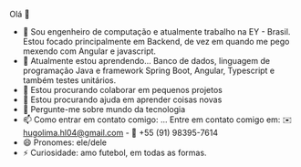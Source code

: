 Olá 👋
- 🔭 Sou engenheiro de computação e atualmente trabalho na EY - Brasil. Estou focado principalmente em Backend, de vez em quando me pego mexendo com Angular e javascript.
- 🌱 Atualmente estou aprendendo... Banco de dados, linguagem de programação Java e framework Spring Boot, Angular, Typescript e também testes unitários.
- 👯 Estou procurando colaborar em pequenos projetos
- 🤔 Estou procurando ajuda em aprender coisas novas
- 💬 Pergunte-me sobre mundo da tecnologia
- 📫 Como entrar em contato comigo: ... Entre em contato comigo em: ✉️ hugolima.hl04@gmail.com - 📱 +55 (91) 98395-7614
- 😄 Pronomes: ele/dele
- ⚡ Curiosidade: amo futebol, em todas as formas.
